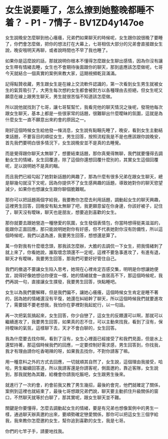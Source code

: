 # 女生说要睡了，怎么撩到她整晚都睡不着？ - P1 - 7情子 - BV1ZD4y147oe

女生說晚安怎麼聊到他心癢癢，兄弟們如果聊天的時候呢，女生跟你說很晚了要睡了，你們會怎麼做，把你的想法打在大幕上，七哥相信大部分的兄弟會直接跟女生說，晚安哦明天再聊，或者說時間也不早了我也睡了。

如果你是這麼說的話，那就說明你根本不懂得怎麼跟女生聊出感情，因為你沒有讓女生帶有情緒去睡，女生也不會期待後面跟你的聊天，那到底應該怎麼做呢，七哥今天就結合一個真實的案例來教大家，這期視頻乾貨滿滿。

記得點贊收藏，男生跟女生是在線上交流軟件認識的，第一次看到女生男生就被女生的氣質吸引了，大男生每次想約女生都會被對方以各種理由去拒絕，但女生呢又願意在線上跟男生聊天，男生就很苦惱不知道該怎麼做。

所以說他就找到了七哥，讓七哥幫幫忙，我看完他的聊天情況之後呢，發現他每次跟女生聊天，基本上都是一些很家常的話題，很難聊出什麼曖昧的氛圍，這就是為什麼女生一直不願意出來約會的原因之一。

剛好這個時候女生給他發一條消息，女生說有點睏先睡了，晚安，看到女生主動結束話題，不要盲目的順從女生，男生回答，按照流程我是不是也應該跟你說晚安，首先我們要明白很多情況下，女生說晚安並不是真的去睡覺。

而是覺得跟你聊天太無聊了，想要結束話題，那你真覺得無聊，我們就要懂得去調動女生的情緒，女生回覆道，除了這個你還想回覆什麼別的，其實女生這個回覆呢，足以說明她不是真的睏。

而且我們已經勾起了她對新話題的興趣了，那為什麼有很多兄弟在跟女生聊天，總是聊幾句就沒下文呢，因為你提供不了女生感興趣的話題，導致她對你的聊天慾望減少，如果你也想讓女生跟你聊個脆難眠。

那你可以把話題兩個字給我，我要教你怎麼去利用話題，調動起女生的聊天興趣，這裡男生回答，回晚安有點太無聊了吧，我更願意留在你身邊，你該好被子，記住了，聊天沒有曖昧，聊天也是朋友，想要追到喜歡的女生。

那你就要去跟她營造一種戀愛的氛圍，女生發個表情包，你當時想得挺美滋滋的，能跟你正面回應，那只能說明她對你有好感，但不代表她對你沒有防備性，所以這個時候呢，我們以退為進，我要男生回答，想想還是算了。

萬一你對我有什麼壞念頭，那我該怎麼辦，大膽的去調侃一下女生，把我情緒刺了就上來了，你看她說，誰取壞念頭還不一定呢，這裡不要急事進攻了，有進有退，聊天才有曖昧，我要男生回答，那我們可要好好管住自己。

我們的撤退不要讓女生陷入思考，她現在心裡肯定百感交集，明明是你想讓她便宜，說得好像她想佔你便宜一樣，她的情緒就會一直居高不下，那這個時候呢，我們再說一句，直接讓女生撲發，我要男生回答，快點睡吧。

女生以為我們要解釋，但是我們偏不，讓她心癢癢，這個時候女生肯定是睡不著的，因為她的情緒還沒有平復，她還在糾結幹了聊天，所以這個時候我們就要進攻了，需要錢不要老想我，我怕你在夢裡對我起蛇行，以一句話。

再一次把氣氛搞起來，女生回答，你少自戀了，這女生的反饋還可以啊，那就可以繼續進攻了，我要男生回答，如果真的忍不住，可以主動來找我，看到了沒有，保持曖昧的氣氛，這樣聊下去，天才不會白聊的，女生回答。

我為什麼要去找你啊，看到了沒有，女生心裡面已經接受了和我們見面，但是水上還堅持著，那這個時候我們的回應，一定要控制好需求感，男生回答到，你找我，我才有理由請你吃香喝辣的呀，如果我去找你，不對你請客了嘛。

用一種意料之外的方式去回應，一切就順其自然了，女生說，這個理由我接受，哈哈，男生繼續回答道，所以我請客還是你請客呢，側面邀約，靠近客隊，女生說到，那我就勉為其難，給機會你請我吃飯吧，女生跟男生後來。

就進行了一次約會，約會前我又教了男生幾招，最後約會完，他們就確定了關係，案例到這裡也就結束了，最後七哥想跟兄弟們說，聊天要主動抓住升級關係的窗口，不然聊天就等於白聊了，那其實呢，跟女生聊天並不難。

關鍵是你要懂得，怎麼去調動起女生的情緒，要是有兄弟也想像案例中的男生一樣，通過聊天辦真邀約出來，要順勢確定戀愛關係，那你可以把這女生三個字給我，我來教你怎麼邀約女生，幫你追到喜歡的女生，我是七哥。

你們的七竿子手，請要地找我。